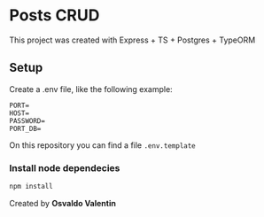 # Posts CRUD

This project was created with Express + TS + Postgres + TypeORM

## Setup

Create a .env file, like the following example:

```shell
PORT=
HOST=
PASSWORD=
PORT_DB=
```

On this repository you can find a file ```.env.template```

### Install node dependecies

```bash
npm install
```

Created by __Osvaldo Valentin__
